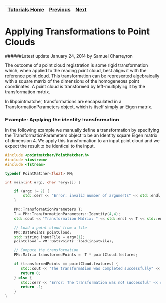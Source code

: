 | [Tutorials Home](Tutorials.md)    | [Previous]() | [Next]() |
| ------------- |:-------------:| -----:|

# Applying Transformations to Point Clouds
######Latest update January 24, 2014 by Samuel Charreyron

The outcome of a point cloud registration is some rigid transformation which, when applied to the reading point cloud, best aligns it with the reference point cloud.  This transformation can be represented algebraically with a square matrix of the dimensions of the homogeneous point coordinates. A point cloud is transformed by left-multiplying it by the transformation matrix.

In libpointmatcher, transformations are encapsulated in a TransformationParameters object, which is itself simply an Eigen matrix.

### Example: Applying the identity transformation
In the following example we manually define a transformation by specifying the TransformationParameters object to be an Identity square Eigen matrix of dimension 4.  We apply this transformation to an input point cloud and we expect the result to be identical to the input.

```cpp
#include <pointmatcher/PointMatcher.h>
#include <iostream>
#include <fstream>

typedef PointMatcher<float> PM;

int main(int argc, char *argv[]) {

    if (argc != 2) {
        std::cerr << "Error: invalid number of arguments" << std::endl;
    }

	PM::TransformationParameters T;
	T = PM::TransformationParameters::Identity(4,4);
	std::cout << "Transformation Matrix: " << std::endl << T << std::endl;

	// Load a point cloud from a file
	PM::DataPoints pointCloud;
	std::string inputFile = argv[1];
	pointCloud = PM::DataPoints::load(inputFile);

	// Compute the transformation
	PM::Matrix transformedPoints =  T * pointCloud.features;

	if (transformedPoints == pointCloud.features) {
	   std::cout << "The transformation was completed successfully" << std::endl;
	   return 0;
	} else {
	   std::cerr << "Error: The transformation was not successful¨ << std::endl";
	   return -1;
	}
}
```